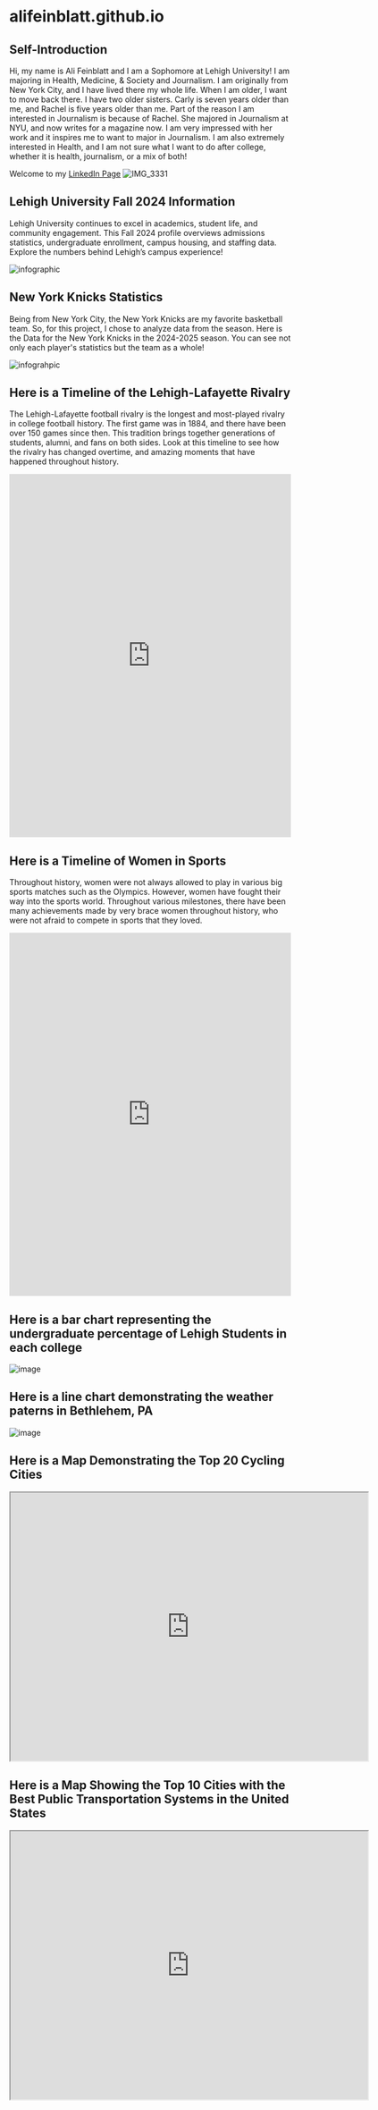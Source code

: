 # alifeinblatt.github.io

## Self-Introduction
Hi, my name is Ali Feinblatt and I am a Sophomore at Lehigh University! I am majoring in Health, Medicine, & Society and Journalism. I am originally from New York City, and I have lived there my whole life. When I am older, I want to move back there. I have two older sisters. Carly is seven years older than me, and Rachel is five years older than me. Part of the reason I am interested in Journalism is because of Rachel. She majored in Journalism at NYU, and now writes for a magazine now. I am very impressed with her work and it inspires me to want to major in Journalism. I am also extremely interested in Health, and I am not sure what I want to do after college, whether it is health, journalism, or a mix of both!

Welcome to my [LinkedIn Page](https://www.linkedin.com/in/ali-feinblatt-5a7774295/)
![IMG_3331](https://github.com/user-attachments/assets/afe92d4e-212a-45db-94a6-d8f08778f602)

## Lehigh University Fall 2024 Information

Lehigh University continues to excel in academics, student life, and community engagement. This Fall 2024 profile overviews admissions statistics, undergraduate enrollment, campus housing, and staffing data. Explore the numbers behind Lehigh’s campus experience!

![infographic](graphics.png)



## New York Knicks Statistics

Being from New York City, the New York Knicks are my favorite basketball team. So, for this project, I chose to analyze data from the season. Here is the Data for the New York Knicks in the 2024-2025 season. You can see  not only each player's statistics but the team as a whole! 

![infograhpic](https://github.com/alifeinblatt/alifeinblatt.github.io/blob/main/Invitacio%CC%81n%20Cumplean%CC%83os%20Elegante%20Negro%20y%20Dorado%20(2).png?raw=true)


## Here is a Timeline of the Lehigh-Lafayette Rivalry
The Lehigh-Lafayette football rivalry is the longest and most-played rivalry in college football history. The first game was in 1884, and there have been over 150 games since then. This tradition brings together generations of students, alumni, and fans on both sides. Look at this timeline to see how the rivalry has changed overtime, and amazing moments that have happened throughout history. 

<iframe 
  src="https://cdn.knightlab.com/libs/timeline3/latest/embed/index.html?source=v2%3A2PACX-1vRrZG2bFZGxB5R2WUWFQ_Mn8ZDo9PycaIEJ11KbGC7xwCZjGFHXLnzGBMhHTulcIjU5QILWoqQrSY0X&font=Default&lang=en&initial_zoom=2&height=650" 
  width="100%" 
  height="650" 
  webkitallowfullscreen 
  mozallowfullscreen 
  allowfullscreen 
  frameborder="0">
</iframe>


## Here is a Timeline of Women in Sports
Throughout history, women were not always allowed to play in various big sports matches such as the Olympics. However, women have fought their way into the sports world. Throughout various milestones, there have been many achievements made by very brace women throughout history, who were not afraid to compete in sports that they loved. 

<iframe 
  src="https://cdn.knightlab.com/libs/timeline3/latest/embed/index.html?source=v2%3A2PACX-1vRMwEbnvElfUWiakTa98BVYEKw_-rFftSNa5xpURw_21cvC2VMmW_KZdeaG2k41m3s9BNbkGFVMBI-D&font=Default&lang=en&initial_zoom=2&height=650" 
  width="100%" 
  height="650" 
  frameborder="0" 
  allowfullscreen 
  webkitallowfullscreen 
  mozallowfullscreen>
</iframe>

## Here is a bar chart representing the undergraduate percentage of Lehigh Students in each college 
![image](https://github.com/user-attachments/assets/ea2f98f8-d554-40e0-a34a-1f9f5e863c19)


## Here is a line chart demonstrating the weather paterns in Bethlehem, PA
![image](https://github.com/user-attachments/assets/79db0a7b-c7a1-4056-967c-684b82c1110d)


## Here is a Map Demonstrating the Top 20 Cycling Cities
<iframe src="https://www.google.com/maps/d/u/0/embed?mid=1MVsiQaBzcgR3L1MQqDgUKIc4V1KqApM&ehbc=2E312F" width="640" height="480"></iframe>


## Here is a Map Showing the Top 10 Cities with the Best Public Transportation Systems in the United States
<iframe src="https://www.google.com/maps/d/u/0/embed?mid=1gQNfmHhAEljglkRdMRPFHcLsq1P7tK0&ehbc=2E312F" width="640" height="480"></iframe>
